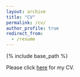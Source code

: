 ```yaml
---
layout: archive
title: "CV"
permalink: /cv/
author_profile: true
redirect_from:
  - /resume
---
```


{% include base_path %}

Please click <a href="http://jenna-anders.github.io/files/Anders_CV_2023.pdf" target="_blank">here</a> for my CV.